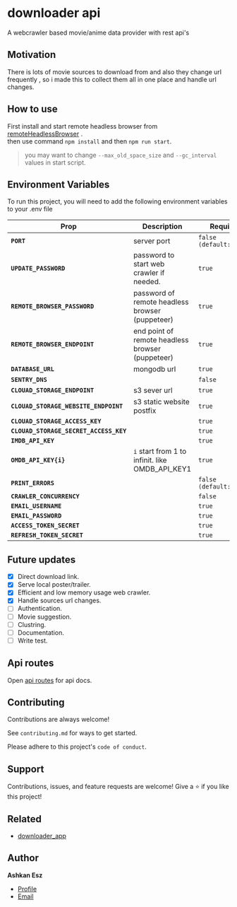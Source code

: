 
# downloader api

A webcrawler based movie/anime data provider with rest api's


## Motivation
There is lots of movie sources to download from and also they change url frequently , so i made this to collect them all in one place and handle url changes.

## How to use
First install and start remote headless browser from [remoteHeadlessBrowser](https://github.com/ashkan-esz/downloader_remotebrowser/) .  
then use command `npm install` and then `npm run start`.


> you may want to change `--max_old_space_size` and `--gc_interval` values in start script.

## Environment Variables

To run this project, you will need to add the following environment variables to your .env file

| Prop                       | Description                                          | Required |
| -------------------------- | ---------------------------------------------------- | -------- |
| **`PORT`**                 | server port  | `false (default:3000)` |
| **`UPDATE_PASSWORD`**         | password to start web crawler if needed. | `true` |
| **`REMOTE_BROWSER_PASSWORD`** | password of remote headless browser (puppeteer) | `true` |
| **`REMOTE_BROWSER_ENDPOINT`** | end point of remote headless browser (puppeteer) | `true` |
| **`DATABASE_URL`**            | mongodb url | `true` |
| **`SENTRY_DNS`** |  | `false` |
| **`CLOUAD_STORAGE_ENDPOINT`**          | s3 sever url | `true` |
| **`CLOUAD_STORAGE_WEBSITE_ENDPOINT`**  | s3 static website postfix | `true` |
| **`CLOUAD_STORAGE_ACCESS_KEY`**        |  | `true` |
| **`CLOUAD_STORAGE_SECRET_ACCESS_KEY`** |  | `true` |
| **`IMDB_API_KEY`**        |  | `true` |
| **`OMDB_API_KEY{i}`**     | `i` start from 1 to infinit. like OMDB_API_KEY1 | `true` |
| **`PRINT_ERRORS`**        |  | `false (default:false)` |
| **`CRAWLER_CONCURRENCY`** |  | `false` |
| **`EMAIL_USERNAME`** |  | `true` |
| **`EMAIL_PASSWORD`** |  | `true` |
| **`ACCESS_TOKEN_SECRET`** |  | `true` |
| **`REFRESH_TOKEN_SECRET`** |  | `true` |


## Future updates
- [x]  Direct download link.
- [x]  Serve local poster/trailer.
- [x]  Efficient and low memory usage web crawler.
- [x]  Handle sources url changes.
- [ ]  Authentication.
- [ ]  Movie suggestion.
- [ ]  Clustring.
- [ ]  Documentation.
- [ ]  Write test.

## Api routes
Open [api routes](API.README.md) for api docs.

## Contributing

Contributions are always welcome!

See `contributing.md` for ways to get started.

Please adhere to this project's `code of conduct`.

##  Support
Contributions, issues, and feature requests are welcome!
Give a ⭐️ if you like this project!

## Related

- [downloader_app](https://github.com/ashkan-esz/downloader_app/)

## Author

**Ashkan Esz**

- [Profile](https://github.com/ashkan-esz "Ashkan esz")
- [Email](mailto:ashkanaz2828@gmail.com?subject=Hi "Hi!")
